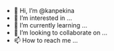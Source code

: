 - 👋 Hi, I’m @kanpekina
- 👀 I’m interested in ...
- 🌱 I’m currently learning ...
- 💞️ I’m looking to collaborate on ...
- 📫 How to reach me ...

<!---
kanpekina/kanpekina is a ✨ special ✨ repository because its `README.md` (this file) appears on your GitHub profile.
You can click the Preview link to take a look at your changes.
--->
